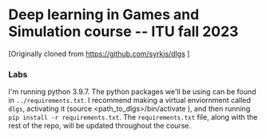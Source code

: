 
# Deep learning in Games and Simulation course -- ITU fall 2023

[Originally cloned from https://github.com/syrkis/dlgs ]


### Labs 

I'm running python 3.9.7.
The python packages we'll be using can be found in `../requirements.txt`.
I recommend making a virtual enviornment called `dlgs`, activating it (source <path_to_dlgs>/bin/activate 
), and then running `pip install -r requirements.txt`.
The `requirements.txt` file, along with the rest of the repo, will be updated throughout the course.
